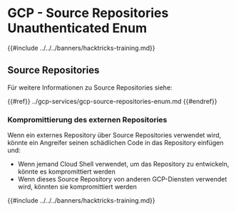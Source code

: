 # GCP - Source Repositories Unauthenticated Enum

{{#include ../../../banners/hacktricks-training.md}}

## Source Repositories

Für weitere Informationen zu Source Repositories siehe:

{{#ref}}
../gcp-services/gcp-source-repositories-enum.md
{{#endref}}

### Kompromittierung des externen Repositories

Wenn ein externes Repository über Source Repositories verwendet wird, könnte ein Angreifer seinen schädlichen Code in das Repository einfügen und:

- Wenn jemand Cloud Shell verwendet, um das Repository zu entwickeln, könnte es kompromittiert werden
- Wenn dieses Source Repository von anderen GCP-Diensten verwendet wird, könnten sie kompromittiert werden

{{#include ../../../banners/hacktricks-training.md}}
